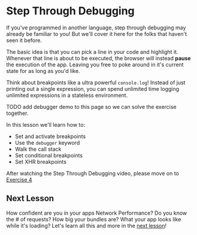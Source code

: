 # Step Through Debugging

If you've programmed in another language, step through debugging may already be familiar to you! But we'll cover it here for the folks that haven't seen it before.

The basic idea is that you can pick a line in your code and highlight it. Whenever that line is about to be executed, the browser will instead **pause** the execution of the app. Leaving you free to poke around in it's current state for as long as you'd like.

Think about breakpoints like a ultra powerful `console.log`! Instead of just printing out a single expression, you can spend unlimited time logging unlimited expressions in a stateless environment.

TODO add debugger demo to this page so we can solve the exercise together.

In this lesson we'll learn how to:

- Set and activate breakpoints
- Use the `debugger` keyword
- Walk the call stack
- Set conditional breakpoints
- Set XHR breakpoints

After watching the Step Through Debugging video, please move on to [Exercise 4](/exercise/4)

## Next Lesson

How confident are you in your apps Network Performance? Do you know the # of requests? How big your bundles are? What your app looks like while it's loading? Let's learn all this and more in the [next lesson](/lesson/5)!
